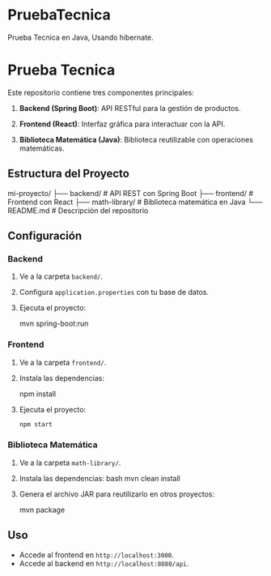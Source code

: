 # PruebaTecnica
Prueba Tecnica en Java, Usando hibernate.


# Prueba Tecnica

Este repositorio contiene tres componentes principales:

1. **Backend (Spring Boot)**: API RESTful para la gestión de productos.

2. **Frontend (React)**: Interfaz gráfica para interactuar con la API.
   
3. **Biblioteca Matemática (Java)**: Biblioteca reutilizable con operaciones matemáticas.

## Estructura del Proyecto


mi-proyecto/
├── backend/               # API REST con Spring Boot
├── frontend/              # Frontend con React
├── math-library/          # Biblioteca matemática en Java
└── README.md              # Descripción del repositorio


## Configuración
### Backend
1. Ve a la carpeta `backend/`.
2. Configura `application.properties` con tu base de datos.
3. Ejecuta el proyecto:
   
   mvn spring-boot:run
  

### Frontend
1. Ve a la carpeta `frontend/`.
2. Instala las dependencias:
  
   npm install
 
3. Ejecuta el proyecto:
   ```bash
   npm start
   

### Biblioteca Matemática
1. Ve a la carpeta `math-library/`.
2. Instala las dependencias:
   bash
   mvn clean install
   
3. Genera el archivo JAR para reutilizarlo en otros proyectos:
  
   mvn package
  

## Uso
- Accede al frontend en `http://localhost:3000`.
- Accede al backend en `http://localhost:8080/api`.

